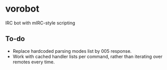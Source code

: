 # vorobot
IRC bot with mIRC-style scripting

## To-do
* Replace hardcoded parsing modes list by 005 response.
* Work with cached handler lists per command, rather than iterating over remotes every time.